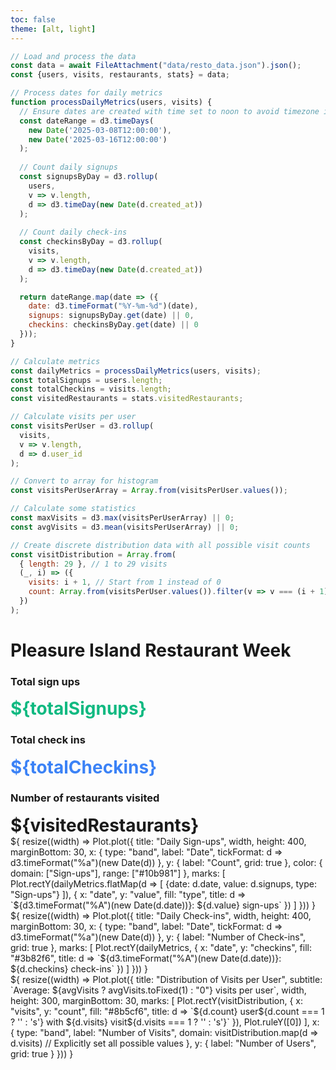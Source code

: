 ```yaml
---
toc: false
theme: [alt, light]
---
```


<!-- Load and transform the data -->

```js
// Load and process the data
const data = await FileAttachment("data/resto_data.json").json();
const {users, visits, restaurants, stats} = data;

// Process dates for daily metrics
function processDailyMetrics(users, visits) {
  // Ensure dates are created with time set to noon to avoid timezone issues
  const dateRange = d3.timeDays(
    new Date('2025-03-08T12:00:00'),
    new Date('2025-03-16T12:00:00')
  );
  
  // Count daily signups
  const signupsByDay = d3.rollup(
    users,
    v => v.length,
    d => d3.timeDay(new Date(d.created_at))
  );
  
  // Count daily check-ins
  const checkinsByDay = d3.rollup(
    visits,
    v => v.length,
    d => d3.timeDay(new Date(d.created_at))
  );

  return dateRange.map(date => ({
    date: d3.timeFormat("%Y-%m-%d")(date),
    signups: signupsByDay.get(date) || 0,
    checkins: checkinsByDay.get(date) || 0
  }));
}

// Calculate metrics
const dailyMetrics = processDailyMetrics(users, visits);
const totalSignups = users.length;
const totalCheckins = visits.length;
const visitedRestaurants = stats.visitedRestaurants;

// Calculate visits per user
const visitsPerUser = d3.rollup(
  visits,
  v => v.length,
  d => d.user_id
);

// Convert to array for histogram
const visitsPerUserArray = Array.from(visitsPerUser.values());

// Calculate some statistics
const maxVisits = d3.max(visitsPerUserArray) || 0;
const avgVisits = d3.mean(visitsPerUserArray) || 0;

// Create discrete distribution data with all possible visit counts
const visitDistribution = Array.from(
  { length: 29 }, // 1 to 29 visits
  (_, i) => ({
    visits: i + 1, // Start from 1 instead of 0
    count: Array.from(visitsPerUser.values()).filter(v => v === (i + 1)).length
  })
);
```

# Pleasure Island Restaurant Week

<div class="grid grid-cols-3 gap-4 mb-4">
  <div class="card p-4">
    <h3>Total sign ups</h3>
    <div style="font-size: 2em; font-weight: bold; color: #10b981;">${totalSignups}</div>
  </div>

  <div class="card p-4">
    <h3>Total check ins</h3>
    <div style="font-size: 2em; font-weight: bold; color: #3b82f6;">${totalCheckins}</div>
  </div>

  <div class="card p-4">
    <h3>Number of restaurants visited</h3>
    <div style="font-size: 2em; font-weight: bold;">${visitedRestaurants}</div>
  </div>
</div>

<div class="grid grid-cols-2 gap-4 mb-4">
  <div class="card p-4">${
    resize((width) => Plot.plot({
      title: "Daily Sign-ups",
      width,
      height: 400,
      marginBottom: 30,
      x: {
        type: "band",
        label: "Date",
        tickFormat: d => d3.timeFormat("%a")(new Date(d))
      },
      y: {
        label: "Count",
        grid: true
      },
      color: {
        domain: ["Sign-ups"],
        range: ["#10b981"]
      },
      marks: [
        Plot.rectY(dailyMetrics.flatMap(d => [
          {date: d.date, value: d.signups, type: "Sign-ups"}
        ]), {
          x: "date",
          y: "value",
          fill: "type",
          title: d => `${d3.timeFormat("%A")(new Date(d.date))}: ${d.value} sign-ups`
        })
      ]
    }))
  }</div>
  <div class="card p-4">${
    resize((width) => Plot.plot({
      title: "Daily Check-ins",
      width,
      height: 400,
      marginBottom: 30,
      x: {
        type: "band",
        label: "Date",
        tickFormat: d => d3.timeFormat("%a")(new Date(d))
      },
      y: {
        label: "Number of Check-ins",
        grid: true
      },
      marks: [
        Plot.rectY(dailyMetrics, {
          x: "date",
          y: "checkins",
          fill: "#3b82f6",
          title: d => `${d3.timeFormat("%A")(new Date(d.date))}: ${d.checkins} check-ins`
        })
      ]
    }))
  }</div>
</div>

<div class="card p-4 mb-4">${
  resize((width) => Plot.plot({
    title: "Distribution of Visits per User",
    subtitle: `Average: ${avgVisits ? avgVisits.toFixed(1) : "0"} visits per user`,
    width,
    height: 300,
    marginBottom: 30,
    marks: [
      Plot.rectY(visitDistribution, {
        x: "visits",
        y: "count",
        fill: "#8b5cf6",
        title: d => `${d.count} user${d.count === 1 ? '' : 's'} with ${d.visits} visit${d.visits === 1 ? '' : 's'}`
      }),
      Plot.ruleY([0])
    ],
    x: {
      type: "band",
      label: "Number of Visits",
      domain: visitDistribution.map(d => d.visits)  // Explicitly set all possible values
    },
    y: {
      label: "Number of Users",
      grid: true
    }
  }))
}</div>

<link rel="stylesheet" href="styles/main.css">
